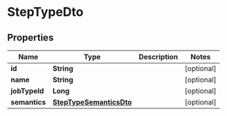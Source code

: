 # StepTypeDto

## Properties
Name | Type | Description | Notes
------------ | ------------- | ------------- | -------------
**id** | **String** |  |  [optional]
**name** | **String** |  |  [optional]
**jobTypeId** | **Long** |  |  [optional]
**semantics** | [**StepTypeSemanticsDto**](StepTypeSemanticsDto.md) |  |  [optional]
